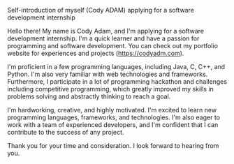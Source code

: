 Self-introduction of myself (Cody ADAM) applying for a software development internship


Hello there! My name is Cody Adam, and I'm applying for a software development internship. I'm a quick learner and have a passion for programming and software development. You can check out my portfolio website for experiences and projects (https://codyadm.com).

I'm proficient in a few programming languages, including Java, C, C++, and Python. I'm also very familiar with web technologies and frameworks. Furthermore, I participate in a lot of programming hackathon and challenges including competitive programming, which greatly improved my skills in problems solving and abstractly thinking to reach a goal.

I'm hardworking, creative, and highly motivated. I'm excited to learn new programming languages, frameworks, and technologies. I'm also eager to work with a team of experienced developers, and I'm confident that I can contribute to the success of any project.

Thank you for your time and consideration. I look forward to hearing from you.